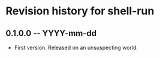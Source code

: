 # Revision history for shell-run

## 0.1.0.0 -- YYYY-mm-dd

* First version. Released on an unsuspecting world.
